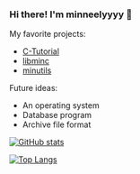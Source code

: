 ### Hi there! I'm minneelyyyy 👋

My favorite projects:
 - [C-Tutorial](https://github.com/minneelyyyy/C-Tutorial)
 - [libminc](https://github.com/minneelyyyy/libminc)
 - [minutils](https://github.com/minneelyyyy/minutils)

Future ideas:
 - An operating system
 - Database program
 - Archive file format

<!--
Here are some ideas to get you started:

- 🔭 I’m currently working on ...
- 🌱 I’m currently learning ...
- 👯 I’m looking to collaborate on ...
- 🤔 I’m looking for help with ...
- 💬 Ask me about ...
- 📫 How to reach me: ...
- 😄 Pronouns: ...
- ⚡ Fun fact: ...
-->

[![GitHub stats](https://github-readme-stats.vercel.app/api?username=minneelyyyy)](https://github.com/anuraghazra/github-readme-stats)

[![Top Langs](https://github-readme-stats.vercel.app/api/top-langs/?username=anuraghazra)](https://github.com/anuraghazra/github-readme-stats)
